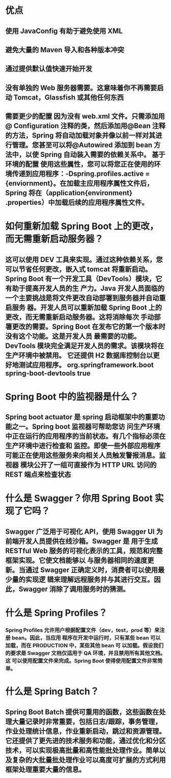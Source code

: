 # 优点
##  使用 JavaConfig 有助于避免使用 XML
##  避免大量的 Maven 导入和各种版本冲突
## 通过提供默认值快速开始开发
## 没有单独的 Web 服务器需要。这意味着你不再需要启动 Tomcat，Glassfish 或其他任何东西
## 需要更少的配置 因为没有 web.xml 文件。只需添加用@ Configuration 注释的类，然后添加用@Bean 注释的方法，Spring 将自动加载对象并像以前一样对其进行管理。您甚至可以将@Autowired 添加到 bean 方法中，以使 Spring 自动装入需要的依赖关系中。 基于环境的配置 使用这些属性，您可以将您正在使用的环境传递到应用程序：-Dspring.profiles.active = {enviornment}。在加载主应用程序属性文件后，Spring 将在（application{environment} .properties）中加载后续的应用程序属性文件。
# 如何重新加载 Spring Boot 上的更改，而无需重新启动服务器？
##  这可以使用 DEV 工具来实现。通过这种依赖关系，您可以节省任何更改，嵌入式 tomcat 将重新启动。Spring Boot 有一个开发工具（DevTools）模块，它有助于提高开发人员的生 产力。Java 开发人员面临的一个主要挑战是将文件更改自动部署到服务器并自动重启服务 器。开发人员可以重新加载 Spring Boot 上的更改，而无需重新启动服务器。这将消除每次 手动部署更改的需要。Spring Boot 在发布它的第一个版本时没有这个功能。这是开发人员 最需要的功能。DevTools 模块完全满足开发人员的需求。该模块将在生产环境中被禁用。 它还提供 H2 数据库控制台以更好地测试应用程序。  org.springframework.boot spring-boot-devtools true

# Spring Boot 中的监视器是什么？
## Spring boot actuator 是 spring 启动框架中的重要功能之一。Spring boot 监视器可帮助您访 问生产环境中正在运行的应用程序的当前状态。有几个指标必须在生产环境中进行检查和 监控。即使一些外部应用程序可能正在使用这些服务来向相关人员触发警报消息。监视器 模块公开了一组可直接作为 HTTP URL 访问的 REST 端点来检查状态

# 什么是 Swagger？你用 Spring Boot 实现了它吗？
## Swagger 广泛用于可视化 API，使用 Swagger UI 为前端开发人员提供在线沙箱。Swagger 是  用于生成 RESTful Web 服务的可视化表示的工具，规范和完整框架实现。它使文档能够以 与服务器相同的速度更新。当通过 Swagger 正确定义时，消费者可以使用最少量的实现逻 辑来理解远程服务并与其进行交互。因此，Swagger 消除了调用服务时的猜测。
# 什么是 Spring Profiles？
### Spring Profiles 允许用户根据配置文件（dev，test，prod 等）来注册 bean。因此，当应用 程序在开发中运行时，只有某些 bean 可以加载，而在 PRODUCTION 中，某些其他 bean 可 以加载。假设我们的要求是 Swagger 文档仅适用于 QA 环境，并且禁用所有其他文档。这 可以使用配置文件来完成。Spring Boot 使得使用配置文件非常简单。
# 什么是 Spring Batch？
## 	Spring Boot Batch 提供可重用的函数，这些函数在处理大量记录时非常重要，包括日志/跟踪，事务管理，作业处理统计信息，作业重新启动，跳过和资源管理。它还提供了更先进的技术服务和功能，通过优化和分区技术，可以实现极高批量和高性能批处理作业。简单以及复杂的大批量批处理作业可以高度可扩展的方式利用框架处理重要大量的信息。
